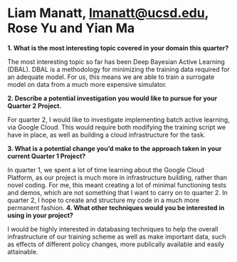 # Liam Manatt, lmanatt@ucsd.edu, Rose Yu and Yian Ma
**1. What is the most interesting topic covered in your domain this quarter?**

The most interesting topic so far has been Deep Bayesian Active Learning (DBAL). DBAL is a methodology for minimizing the training data required for an adequate model. For us, this means we are able to train a surrogate model on data from a much more expensive simulator.

**2. Describe a potential investigation you would like to pursue for your Quarter 2 Project.**

For quarter 2, I would like to investigate implementing batch active learning, via Google Cloud. This would require both modifying the training script we have in place, as well as building a cloud infrastructure for the task.

**3. What is a potential change you’d make to the approach taken in your current Quarter 1 Project?**

In quarter 1, we spent a lot of time learning about the Google Cloud Platform, as our project is much more in infrastructure building, rather than novel coding. For me, this meant creating a lot of minimal functioning tests and demos, which are not something that I want to carry on to quarter 2. In quarter 2, I hope to create and structure my code in a much more permanent fashion.
**4. What other techniques would you be interested in using in your project?**

I would be highly interested in databasing techniques to help the overall infrastructure of our training scheme as well as make important data, such as effects of different policy changes, more publically available and easily attainable.
